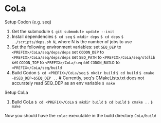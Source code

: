 # CoLa

Setup Codon (e.g. seq)

1. Get the submodule
```$ git submodule update --init```
2. Install dependencies
```$ cd seq```
```$ mkdir deps```
```$ cd deps```
```$ ../scripts/deps.sh N```, where N is the number of jobs to use
3. Set the following environment variables:
set ```SEQ_DEP``` to ```<PREFIX>/CoLa/seq/deps/deps```
set ```CODON_DEP``` to ```<PREFIX>/CoLa/seq/deps/deps```
set ```SEQ_PATH``` to ```<PREFIX>/CoLa/seq/stdlib```
set ```CODON_TOP``` to ```<PREFIX>/CoLa/seq```
set ```CODON_BUILD``` to ```<PREFIX>/CoLa/seq/build```
4. Build Codon
```$ cd <PREFIX>/CoLa/seq```
```$ mkdir build```
```$ cd build```
```$ cmake -DSEQ_DEP=$SEQ_DEP ..``` # Currently, seq's CMakeLists.txt does not accurately read SEQ_DEP as an env variable
```$ make```

Setup CoLa
1. Build CoLa
```$ cd <PREFIX>/CoLa```
```$ mkdir build```
```$ cd build```
```$ cmake ..```
```$ make```

Now you should have the ```colac``` executable in the build directory ```CoLa/build```

 
